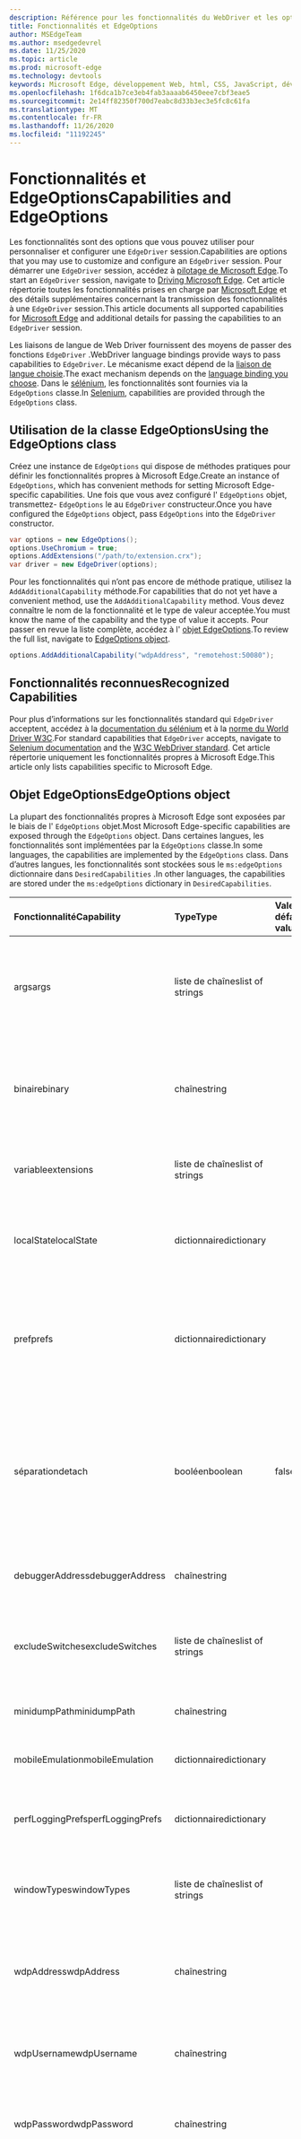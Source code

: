 ```yaml
---
description: Référence pour les fonctionnalités du WebDriver et les options spécifiques à Microsoft Edge prises en charge par EdgeDriver (chrome).
title: Fonctionnalités et EdgeOptions
author: MSEdgeTeam
ms.author: msedgedevrel
ms.date: 11/25/2020
ms.topic: article
ms.prod: microsoft-edge
ms.technology: devtools
keywords: Microsoft Edge, développement Web, html, CSS, JavaScript, développeur, Web Driver, sélénium, test, outils, Automation, test
ms.openlocfilehash: 1f6dca1b7ce3eb4fab3aaaab6450eee7cbf3eae5
ms.sourcegitcommit: 2e14ff82350f700d7eabc8d33b3ec3e5fc8c61fa
ms.translationtype: MT
ms.contentlocale: fr-FR
ms.lasthandoff: 11/26/2020
ms.locfileid: "11192245"
---
```

# <span data-ttu-id="24cf0-104">Fonctionnalités et EdgeOptions</span><span class="sxs-lookup"><span data-stu-id="24cf0-104">Capabilities and EdgeOptions</span></span>  

<span data-ttu-id="24cf0-105">Les fonctionnalités sont des options que vous pouvez utiliser pour personnaliser et configurer une `EdgeDriver` session.</span><span class="sxs-lookup"><span data-stu-id="24cf0-105">Capabilities are options that you may use to customize and configure an `EdgeDriver` session.</span></span>  <span data-ttu-id="24cf0-106">Pour démarrer une `EdgeDriver` session, accédez à [pilotage de Microsoft Edge][DrivingEdgeWebDriverIndex].</span><span class="sxs-lookup"><span data-stu-id="24cf0-106">To start an `EdgeDriver` session, navigate to [Driving Microsoft Edge][DrivingEdgeWebDriverIndex].</span></span>  <span data-ttu-id="24cf0-107">Cet article répertorie toutes les fonctionnalités prises en charge par [Microsoft Edge][DownloadEdgeWebDriverIndex] et des détails supplémentaires concernant la transmission des fonctionnalités à une `EdgeDriver` session.</span><span class="sxs-lookup"><span data-stu-id="24cf0-107">This article documents all supported capabilities for [Microsoft Edge][DownloadEdgeWebDriverIndex] and additional details for passing the capabilities to an `EdgeDriver` session.</span></span>  

<span data-ttu-id="24cf0-108">Les liaisons de langue de Web Driver fournissent des moyens de passer des fonctions `EdgeDriver` .</span><span class="sxs-lookup"><span data-stu-id="24cf0-108">WebDriver language bindings provide ways to pass capabilities to `EdgeDriver`.</span></span>  <span data-ttu-id="24cf0-109">Le mécanisme exact dépend de la [liaison de langue choisie][ChooseLanguageBindingWebDriverIndex].</span><span class="sxs-lookup"><span data-stu-id="24cf0-109">The exact mechanism depends on the [language binding you choose][ChooseLanguageBindingWebDriverIndex].</span></span>  <span data-ttu-id="24cf0-110">Dans le [sélénium][SeleniumMain], les fonctionnalités sont fournies via la `EdgeOptions` classe.</span><span class="sxs-lookup"><span data-stu-id="24cf0-110">In [Selenium][SeleniumMain], capabilities are provided through the `EdgeOptions` class.</span></span>  

## <span data-ttu-id="24cf0-111">Utilisation de la classe EdgeOptions</span><span class="sxs-lookup"><span data-stu-id="24cf0-111">Using the EdgeOptions class</span></span>  

<span data-ttu-id="24cf0-112">Créez une instance de `EdgeOptions` qui dispose de méthodes pratiques pour définir les fonctionnalités propres à Microsoft Edge.</span><span class="sxs-lookup"><span data-stu-id="24cf0-112">Create an instance of `EdgeOptions`, which has convenient methods for setting Microsoft Edge-specific capabilities.</span></span>  <span data-ttu-id="24cf0-113">Une fois que vous avez configuré l' `EdgeOptions` objet, transmettez- `EdgeOptions` le au `EdgeDriver` constructeur.</span><span class="sxs-lookup"><span data-stu-id="24cf0-113">Once you have configured the `EdgeOptions` object, pass `EdgeOptions` into the `EdgeDriver` constructor.</span></span>  

```csharp
var options = new EdgeOptions();
options.UseChromium = true;
options.AddExtensions("/path/to/extension.crx");
var driver = new EdgeDriver(options);
```  

<span data-ttu-id="24cf0-114">Pour les fonctionnalités qui n’ont pas encore de méthode pratique, utilisez la `AddAdditionalCapability` méthode.</span><span class="sxs-lookup"><span data-stu-id="24cf0-114">For capabilities that do not yet have a convenient method, use the `AddAdditionalCapability` method.</span></span>  <span data-ttu-id="24cf0-115">Vous devez connaître le nom de la fonctionnalité et le type de valeur acceptée.</span><span class="sxs-lookup"><span data-stu-id="24cf0-115">You must know the name of the capability and the type of value it accepts.</span></span>  <span data-ttu-id="24cf0-116">Pour passer en revue la liste complète, accédez à l' [objet EdgeOptions](#edgeoptions-object).</span><span class="sxs-lookup"><span data-stu-id="24cf0-116">To review the full list, navigate to [EdgeOptions object](#edgeoptions-object).</span></span>  

```csharp
options.AddAdditionalCapability("wdpAddress", "remotehost:50080");
```  

## <span data-ttu-id="24cf0-117">Fonctionnalités reconnues</span><span class="sxs-lookup"><span data-stu-id="24cf0-117">Recognized Capabilities</span></span>  

<span data-ttu-id="24cf0-118">Pour plus d’informations sur les fonctionnalités standard qui `EdgeDriver` acceptent, accédez à la [documentation du sélénium][SharedCapabilitiesSeleniumDocumentation] et à la [norme du World Driver W3C][CapabilitiesW3cWebdriver].</span><span class="sxs-lookup"><span data-stu-id="24cf0-118">For standard capabilities that `EdgeDriver` accepts, navigate to [Selenium documentation][SharedCapabilitiesSeleniumDocumentation] and the [W3C WebDriver standard][CapabilitiesW3cWebdriver].</span></span>  <span data-ttu-id="24cf0-119">Cet article répertorie uniquement les fonctionnalités propres à Microsoft Edge.</span><span class="sxs-lookup"><span data-stu-id="24cf0-119">This article only lists capabilities specific to Microsoft Edge.</span></span>  

## <span data-ttu-id="24cf0-120">Objet EdgeOptions</span><span class="sxs-lookup"><span data-stu-id="24cf0-120">EdgeOptions object</span></span>  

<span data-ttu-id="24cf0-121">La plupart des fonctionnalités propres à Microsoft Edge sont exposées par le biais de l' `EdgeOptions` objet.</span><span class="sxs-lookup"><span data-stu-id="24cf0-121">Most Microsoft Edge-specific capabilities are exposed through the `EdgeOptions` object.</span></span>  <span data-ttu-id="24cf0-122">Dans certaines langues, les fonctionnalités sont implémentées par la `EdgeOptions` classe.</span><span class="sxs-lookup"><span data-stu-id="24cf0-122">In some languages, the capabilities are implemented by the `EdgeOptions` class.</span></span>  <span data-ttu-id="24cf0-123">Dans d’autres langues, les fonctionnalités sont stockées sous le `ms:edgeOptions` dictionnaire dans `DesiredCapabilities` .</span><span class="sxs-lookup"><span data-stu-id="24cf0-123">In other languages, the capabilities are stored under the `ms:edgeOptions` dictionary in `DesiredCapabilities`.</span></span>  

| <span data-ttu-id="24cf0-124">Fonctionnalité</span><span class="sxs-lookup"><span data-stu-id="24cf0-124">Capability</span></span> | <span data-ttu-id="24cf0-125">Type</span><span class="sxs-lookup"><span data-stu-id="24cf0-125">Type</span></span> | <span data-ttu-id="24cf0-126">Valeur par défaut</span><span class="sxs-lookup"><span data-stu-id="24cf0-126">Default value</span></span> | <span data-ttu-id="24cf0-127">Détails</span><span class="sxs-lookup"><span data-stu-id="24cf0-127">Details</span></span> |  
|:--- |:--- |:--- |:--- |  
| <span data-ttu-id="24cf0-128">args</span><span class="sxs-lookup"><span data-stu-id="24cf0-128">args</span></span> | <span data-ttu-id="24cf0-129">liste de chaînes</span><span class="sxs-lookup"><span data-stu-id="24cf0-129">list of strings</span></span> |  | <span data-ttu-id="24cf0-130">Liste des arguments de ligne de commande à utiliser lors du démarrage de Microsoft Edge.</span><span class="sxs-lookup"><span data-stu-id="24cf0-130">List of command-line arguments to use when starting Microsoft Edge.</span></span>  <span data-ttu-id="24cf0-131">Les arguments ayant une valeur associée doivent être séparés par un `=` signe (par exemple, `['start-maximized', 'user-data-dir=/tmp/temp_profile']` \).</span><span class="sxs-lookup"><span data-stu-id="24cf0-131">Arguments with an associated value should be separated by a `=` sign \(for example, `['start-maximized', 'user-data-dir=/tmp/temp_profile']`\).</span></span>  |  
| <span data-ttu-id="24cf0-132">binaire</span><span class="sxs-lookup"><span data-stu-id="24cf0-132">binary</span></span> | <span data-ttu-id="24cf0-133">chaîne</span><span class="sxs-lookup"><span data-stu-id="24cf0-133">string</span></span> |  | <span data-ttu-id="24cf0-134">Chemin d’accès au fichier binaire Microsoft Edge à utiliser \ (sur macOS, le chemin doit être le fichier binaire réel et non l’application uniquement.</span><span class="sxs-lookup"><span data-stu-id="24cf0-134">Path to the Microsoft Edge binary to use \(on macOS, the path should be the actual binary, not just the app.</span></span>  <span data-ttu-id="24cf0-135">par exemple, `/Applications/Microsoft Edge.app/Contents/MacOS/Microsoft Edge` \).</span><span class="sxs-lookup"><span data-stu-id="24cf0-135">for example, `/Applications/Microsoft Edge.app/Contents/MacOS/Microsoft Edge`\).</span></span>  |  
| <span data-ttu-id="24cf0-136">variable</span><span class="sxs-lookup"><span data-stu-id="24cf0-136">extensions</span></span> | <span data-ttu-id="24cf0-137">liste de chaînes</span><span class="sxs-lookup"><span data-stu-id="24cf0-137">list of strings</span></span> |  | <span data-ttu-id="24cf0-138">Liste d’extensions à installer au démarrage.</span><span class="sxs-lookup"><span data-stu-id="24cf0-138">A list of extensions to install on startup.</span></span>  <span data-ttu-id="24cf0-139">Chaque élément de la liste doit être une extension compactée en base 64 encodée \ ( `.crx` \).</span><span class="sxs-lookup"><span data-stu-id="24cf0-139">Each item in the list should be a base-64 encoded packed extension \(`.crx`\).</span></span>  |  
| <span data-ttu-id="24cf0-140">localState</span><span class="sxs-lookup"><span data-stu-id="24cf0-140">localState</span></span> | <span data-ttu-id="24cf0-141">dictionnaire</span><span class="sxs-lookup"><span data-stu-id="24cf0-141">dictionary</span></span> |  | <span data-ttu-id="24cf0-142">Dictionnaire avec chaque entrée composée du nom de la préférence et de sa valeur.</span><span class="sxs-lookup"><span data-stu-id="24cf0-142">A dictionary with each entry consisting of the name of the preference and its value.</span></span>  <span data-ttu-id="24cf0-143">Les préférences sont appliquées au fichier de l’état local dans le dossier données utilisateur.</span><span class="sxs-lookup"><span data-stu-id="24cf0-143">The preferences are applied to the Local State file in the user data folder.</span></span>  |  
| <span data-ttu-id="24cf0-144">pref</span><span class="sxs-lookup"><span data-stu-id="24cf0-144">prefs</span></span> | <span data-ttu-id="24cf0-145">dictionnaire</span><span class="sxs-lookup"><span data-stu-id="24cf0-145">dictionary</span></span> |  | <span data-ttu-id="24cf0-146">Dictionnaire avec chaque entrée composée du nom de la préférence et de sa valeur.</span><span class="sxs-lookup"><span data-stu-id="24cf0-146">A dictionary with each entry consisting of the name of the preference and its value.</span></span>  <span data-ttu-id="24cf0-147">Les préférences s’appliquent uniquement au profil utilisateur utilisé.</span><span class="sxs-lookup"><span data-stu-id="24cf0-147">The preferences are only applied to the user profile in use.</span></span>  <span data-ttu-id="24cf0-148">Pour consulter des exemples, accédez au `Preferences` fichier dans le répertoire des données utilisateur de Microsoft Edge.</span><span class="sxs-lookup"><span data-stu-id="24cf0-148">For examples, navigate to the `Preferences` file in the user data directory of Microsoft Edge.</span></span>  |  
| <span data-ttu-id="24cf0-149">séparation</span><span class="sxs-lookup"><span data-stu-id="24cf0-149">detach</span></span> | <span data-ttu-id="24cf0-150">booléen</span><span class="sxs-lookup"><span data-stu-id="24cf0-150">boolean</span></span> | <span data-ttu-id="24cf0-151">false</span><span class="sxs-lookup"><span data-stu-id="24cf0-151">false</span></span> | <span data-ttu-id="24cf0-152">Si la valeur est false, Microsoft Edge se ferme dès qu' `EdgeDriver` il se termine, que la session se termine ou non.</span><span class="sxs-lookup"><span data-stu-id="24cf0-152">If false, Microsoft Edge quits when `EdgeDriver` ends, whether the session quit or not.</span></span>  <span data-ttu-id="24cf0-153">Si la valeur est true, Microsoft Edge se ferme uniquement si la session est fermée (ou fermée).</span><span class="sxs-lookup"><span data-stu-id="24cf0-153">If true, Microsoft Edge only quits if the session is quit \(or closed\).</span></span>  <span data-ttu-id="24cf0-154">**Remarque**: si la valeur est true et que la session n’est pas fermée, le `EdgeDriver` Répertoire de données utilisateur temporaire utilisé par l’instance Microsoft Edge ne doit pas être nettoyé.</span><span class="sxs-lookup"><span data-stu-id="24cf0-154">**NOTE**:  If true, and the session is not quit, `EdgeDriver` does not clean up the temporary user data directory used by the Microsoft Edge instance.</span></span>  |  
| <span data-ttu-id="24cf0-155">debuggerAddress</span><span class="sxs-lookup"><span data-stu-id="24cf0-155">debuggerAddress</span></span> | <span data-ttu-id="24cf0-156">chaîne</span><span class="sxs-lookup"><span data-stu-id="24cf0-156">string</span></span> |  | <span data-ttu-id="24cf0-157">Adresse d’un serveur du débogueur auquel se connecter, sous la forme de <nom d’hôte/adresse IP:>, par exemple  `127.0.0.1:38947` .</span><span class="sxs-lookup"><span data-stu-id="24cf0-157">An address of a debugger server to connect to, in the form of <hostname/ip:port>, for example  `127.0.0.1:38947`.</span></span>  |
| <span data-ttu-id="24cf0-158">excludeSwitches</span><span class="sxs-lookup"><span data-stu-id="24cf0-158">excludeSwitches</span></span> | <span data-ttu-id="24cf0-159">liste de chaînes</span><span class="sxs-lookup"><span data-stu-id="24cf0-159">list of strings</span></span> |  | <span data-ttu-id="24cf0-160">Liste des commutateurs de la ligne de commande Microsoft Edge pour exclure ce EdgeDriver par défaut lors du démarrage de Microsoft Edge.</span><span class="sxs-lookup"><span data-stu-id="24cf0-160">List of Microsoft Edge command line switches to exclude that EdgeDriver by default passes when starting Microsoft Edge.</span></span>  <span data-ttu-id="24cf0-161">Ne préfixez pas les commutateurs `--` .</span><span class="sxs-lookup"><span data-stu-id="24cf0-161">Do not prefix switches with `--`.</span></span>  |  
| <span data-ttu-id="24cf0-162">minidumpPath</span><span class="sxs-lookup"><span data-stu-id="24cf0-162">minidumpPath</span></span> | <span data-ttu-id="24cf0-163">chaîne</span><span class="sxs-lookup"><span data-stu-id="24cf0-163">string</span></span> |  | <span data-ttu-id="24cf0-164">Répertoire de stockage des minidumps Microsoft Edge.</span><span class="sxs-lookup"><span data-stu-id="24cf0-164">Directory to store Microsoft Edge minidumps.</span></span>  <span data-ttu-id="24cf0-165">\ (Pris en charge uniquement sur Linux. \)</span><span class="sxs-lookup"><span data-stu-id="24cf0-165">\(Supported only on Linux.\)</span></span> |  
| <span data-ttu-id="24cf0-166">mobileEmulation</span><span class="sxs-lookup"><span data-stu-id="24cf0-166">mobileEmulation</span></span> | <span data-ttu-id="24cf0-167">dictionnaire</span><span class="sxs-lookup"><span data-stu-id="24cf0-167">dictionary</span></span> |  | <span data-ttu-id="24cf0-168">Dictionnaire ayant une valeur pour `deviceName` ou des valeurs pour `deviceMetrics` et `userAgent` .</span><span class="sxs-lookup"><span data-stu-id="24cf0-168">A dictionary with either a value for `deviceName`, or values for `deviceMetrics` and `userAgent`.</span></span>  |  
| <span data-ttu-id="24cf0-169">perfLoggingPrefs</span><span class="sxs-lookup"><span data-stu-id="24cf0-169">perfLoggingPrefs</span></span> | <span data-ttu-id="24cf0-170">dictionnaire</span><span class="sxs-lookup"><span data-stu-id="24cf0-170">dictionary</span></span> |  | <span data-ttu-id="24cf0-171">Dictionnaire facultatif indiquant les préférences de journalisation des performances.</span><span class="sxs-lookup"><span data-stu-id="24cf0-171">An optional dictionary that specifies performance logging preferences.</span></span>  <span data-ttu-id="24cf0-172">Pour plus d’informations, accédez à l' [objet perfLoggingPrefs](#perfloggingprefs-object).</span><span class="sxs-lookup"><span data-stu-id="24cf0-172">for more information, navigate to [perfLoggingPrefs object](#perfloggingprefs-object).</span></span>  |  
| <span data-ttu-id="24cf0-173">windowTypes</span><span class="sxs-lookup"><span data-stu-id="24cf0-173">windowTypes</span></span> | <span data-ttu-id="24cf0-174">liste de chaînes</span><span class="sxs-lookup"><span data-stu-id="24cf0-174">list of strings</span></span> |  | <span data-ttu-id="24cf0-175">Liste de types de fenêtre qui s’affichent dans la liste des handles de fenêtre.</span><span class="sxs-lookup"><span data-stu-id="24cf0-175">A list of window types that are displayed in the list of window handles.</span></span>  <span data-ttu-id="24cf0-176">Pour accéder aux éléments du WebView Android, incluez `webview` dans la liste.</span><span class="sxs-lookup"><span data-stu-id="24cf0-176">For access to Android webview elements, include `webview` in the list.</span></span>  |  
| <span data-ttu-id="24cf0-177">wdpAddress</span><span class="sxs-lookup"><span data-stu-id="24cf0-177">wdpAddress</span></span> | <span data-ttu-id="24cf0-178">chaîne</span><span class="sxs-lookup"><span data-stu-id="24cf0-178">string</span></span> |  | <span data-ttu-id="24cf0-179">Adresse d’un serveur Windows Device Portal sur lequel vous vous connectez, `hostname/ip:port` par exemple  `127.0.0.1:50080` .</span><span class="sxs-lookup"><span data-stu-id="24cf0-179">An address of a Windows Device Portal server to which you connect, in the form of `hostname/ip:port`, for example  `127.0.0.1:50080`.</span></span>  <span data-ttu-id="24cf0-180">Pour plus d’informations, accédez au [débogage à distance-appareils Windows 10][DevtoolsRemoteDebuggingWindows].</span><span class="sxs-lookup"><span data-stu-id="24cf0-180">For more information, navigate to [Remote Debugging - Windows 10 devices][DevtoolsRemoteDebuggingWindows].</span></span>  |  
| <span data-ttu-id="24cf0-181">wdpUsername</span><span class="sxs-lookup"><span data-stu-id="24cf0-181">wdpUsername</span></span> | <span data-ttu-id="24cf0-182">chaîne</span><span class="sxs-lookup"><span data-stu-id="24cf0-182">string</span></span> |  | <span data-ttu-id="24cf0-183">Nom d’utilisateur facultatif à utiliser lors de la connexion à un serveur Windows Device Portal.</span><span class="sxs-lookup"><span data-stu-id="24cf0-183">Optional username to use when connecting to a Windows Device Portal server.</span></span>  <span data-ttu-id="24cf0-184">Obligatoire si l’authentification du serveur est activée.</span><span class="sxs-lookup"><span data-stu-id="24cf0-184">Required if the server has authentication enabled.</span></span>  |  
| <span data-ttu-id="24cf0-185">wdpPassword</span><span class="sxs-lookup"><span data-stu-id="24cf0-185">wdpPassword</span></span> | <span data-ttu-id="24cf0-186">chaîne</span><span class="sxs-lookup"><span data-stu-id="24cf0-186">string</span></span> |  | <span data-ttu-id="24cf0-187">Mot de passe facultatif à utiliser lors de la connexion à un serveur Windows Device Portal.</span><span class="sxs-lookup"><span data-stu-id="24cf0-187">Optional password to use when connecting to a Windows Device Portal server.</span></span>  <span data-ttu-id="24cf0-188">Obligatoire si l’authentification du serveur est activée.</span><span class="sxs-lookup"><span data-stu-id="24cf0-188">Required if the server has authentication enabled.</span></span>  |  
| <span data-ttu-id="24cf0-189">windowsApp</span><span class="sxs-lookup"><span data-stu-id="24cf0-189">windowsApp</span></span> | <span data-ttu-id="24cf0-190">chaîne</span><span class="sxs-lookup"><span data-stu-id="24cf0-190">string</span></span> |  | <span data-ttu-id="24cf0-191">ID du modèle utilisateur de l’application à lancer, par exemple `Microsoft.MicrosoftEdge.Stable_8wekyb3d8bbwe!MSEDGE` .</span><span class="sxs-lookup"><span data-stu-id="24cf0-191">Application user model ID of a Microsoft Edge app package to launch, for example `Microsoft.MicrosoftEdge.Stable_8wekyb3d8bbwe!MSEDGE`.</span></span>  <span data-ttu-id="24cf0-192">Utiliser `windowsApp` `binary` à la place lors de la connexion à un appareil ou un émulateur Windows 10 à l’aide de Windows Device Portal.</span><span class="sxs-lookup"><span data-stu-id="24cf0-192">Use `windowsApp` instead of `binary` when connecting to a Windows 10X device or emulator using Windows Device Portal.</span></span>  |  

## <span data-ttu-id="24cf0-193">objet perfLoggingPrefs</span><span class="sxs-lookup"><span data-stu-id="24cf0-193">perfLoggingPrefs object</span></span>  

<span data-ttu-id="24cf0-194">Le `perfLoggingPrefs` dictionnaire a le format suivant \ (toutes les clés sont facultatives \).</span><span class="sxs-lookup"><span data-stu-id="24cf0-194">The `perfLoggingPrefs` dictionary has the following format \(all keys are optional\).</span></span>  

| <span data-ttu-id="24cf0-195">Clé</span><span class="sxs-lookup"><span data-stu-id="24cf0-195">Key</span></span> | <span data-ttu-id="24cf0-196">Type</span><span class="sxs-lookup"><span data-stu-id="24cf0-196">Type</span></span> | <span data-ttu-id="24cf0-197">Valeur par défaut</span><span class="sxs-lookup"><span data-stu-id="24cf0-197">Default value</span></span> | <span data-ttu-id="24cf0-198">Détails</span><span class="sxs-lookup"><span data-stu-id="24cf0-198">Details</span></span> |  
|:--- |:--- |:--- |:--- |  
| <span data-ttu-id="24cf0-199">enableNetwork</span><span class="sxs-lookup"><span data-stu-id="24cf0-199">enableNetwork</span></span> | <span data-ttu-id="24cf0-200">booléen</span><span class="sxs-lookup"><span data-stu-id="24cf0-200">boolean</span></span> | <span data-ttu-id="24cf0-201">true</span><span class="sxs-lookup"><span data-stu-id="24cf0-201">true</span></span> | <span data-ttu-id="24cf0-202">Pour collecter des événements \ (ou ne pas collecter \) à partir du domaine du réseau.</span><span class="sxs-lookup"><span data-stu-id="24cf0-202">To collect \(or not collect\) events from Network domain.</span></span>  |  
| <span data-ttu-id="24cf0-203">enablePage</span><span class="sxs-lookup"><span data-stu-id="24cf0-203">enablePage</span></span> | <span data-ttu-id="24cf0-204">booléen</span><span class="sxs-lookup"><span data-stu-id="24cf0-204">boolean</span></span> | <span data-ttu-id="24cf0-205">true</span><span class="sxs-lookup"><span data-stu-id="24cf0-205">true</span></span> | <span data-ttu-id="24cf0-206">Pour collecter des événements \ (ou ne pas recueillir \) à partir du domaine de la page.</span><span class="sxs-lookup"><span data-stu-id="24cf0-206">To collect \(or not collect\) events from Page domain.</span></span>  |  
| <span data-ttu-id="24cf0-207">traceCategories</span><span class="sxs-lookup"><span data-stu-id="24cf0-207">traceCategories</span></span> | <span data-ttu-id="24cf0-208">chaîne</span><span class="sxs-lookup"><span data-stu-id="24cf0-208">string</span></span> | <span data-ttu-id="24cf0-209">\ (vide \)</span><span class="sxs-lookup"><span data-stu-id="24cf0-209">\(empty\)</span></span> | <span data-ttu-id="24cf0-210">Une chaîne séparée par des virgules des catégories de suivi Microsoft Edge pour lesquelles les événements de suivi doivent être collectés.</span><span class="sxs-lookup"><span data-stu-id="24cf0-210">A comma-separated string of Microsoft Edge tracing categories for which trace events should be collected.</span></span>  <span data-ttu-id="24cf0-211">Une chaîne vide ou non spécifiée désactive le suivi.</span><span class="sxs-lookup"><span data-stu-id="24cf0-211">An unspecified or empty string disables tracing.</span></span>  |  
| <span data-ttu-id="24cf0-212">bufferUsageReportingInterval</span><span class="sxs-lookup"><span data-stu-id="24cf0-212">bufferUsageReportingInterval</span></span> | <span data-ttu-id="24cf0-213">entier positif</span><span class="sxs-lookup"><span data-stu-id="24cf0-213">positive integer</span></span> | <span data-ttu-id="24cf0-214">1000</span><span class="sxs-lookup"><span data-stu-id="24cf0-214">1000</span></span> | <span data-ttu-id="24cf0-215">Le nombre de millisecondes requis entre les événements d’utilisation du tampon de suivi DevTools.</span><span class="sxs-lookup"><span data-stu-id="24cf0-215">The requested number of milliseconds between DevTools trace buffer usage events.</span></span>  <span data-ttu-id="24cf0-216">Par exemple, si 1000, une fois par seconde, DevTools signale le nombre de fois que la mémoire tampon de suivi est remplie.</span><span class="sxs-lookup"><span data-stu-id="24cf0-216">For example, if 1000, then once per second, DevTools reports how full the trace buffer is.</span></span>  <span data-ttu-id="24cf0-217">S’il s’agit d’un rapport indiquant que l’utilisation de la mémoire tampon est 100%, un message d’avertissement est émis.</span><span class="sxs-lookup"><span data-stu-id="24cf0-217">If a report indicates the buffer usage is 100%, a warning is issued.</span></span>  |  

## <span data-ttu-id="24cf0-218">Fonctions renvoyées</span><span class="sxs-lookup"><span data-stu-id="24cf0-218">Returned Capabilities</span></span>  

<span data-ttu-id="24cf0-219">La liste suivante contient toutes les fonctionnalités propres à Microsoft Edge qui `EdgeDriver` renvoient lorsque vous créez une nouvelle session.</span><span class="sxs-lookup"><span data-stu-id="24cf0-219">The following list contains all of the Microsoft Edge-specific capabilities that `EdgeDriver` returns when you create a new session.</span></span>  

| <span data-ttu-id="24cf0-220">Fonctionnalité</span><span class="sxs-lookup"><span data-stu-id="24cf0-220">Capability</span></span> | <span data-ttu-id="24cf0-221">Type</span><span class="sxs-lookup"><span data-stu-id="24cf0-221">Type</span></span> | <span data-ttu-id="24cf0-222">Détails</span><span class="sxs-lookup"><span data-stu-id="24cf0-222">Details</span></span> |  
|:--- |:--- |:--- |  
| <span data-ttu-id="24cf0-223">msedge.msedgedriverVersion</span><span class="sxs-lookup"><span data-stu-id="24cf0-223">msedge.msedgedriverVersion</span></span> | <span data-ttu-id="24cf0-224">chaîne</span><span class="sxs-lookup"><span data-stu-id="24cf0-224">string</span></span> | <span data-ttu-id="24cf0-225">Version de EdgeDriver.</span><span class="sxs-lookup"><span data-stu-id="24cf0-225">The version of EdgeDriver.</span></span> |  
| <span data-ttu-id="24cf0-226">msedge.userDataDir</span><span class="sxs-lookup"><span data-stu-id="24cf0-226">msedge.userDataDir</span></span> | <span data-ttu-id="24cf0-227">chaîne</span><span class="sxs-lookup"><span data-stu-id="24cf0-227">string</span></span> | <span data-ttu-id="24cf0-228">Chemin d’accès au répertoire des données utilisateur utilisé par l’instance Microsoft Edge.</span><span class="sxs-lookup"><span data-stu-id="24cf0-228">The path to the user data directory used by the Microsoft Edge instance.</span></span> |  

<!-- links -->  

[DevtoolsRemoteDebuggingWindows]: ../devtools-guide-chromium/remote-debugging/windows.md "Commencer à utiliser le débogage à distance des appareils Windows 10 | Documents Microsoft"  
[DrivingEdgeWebDriverIndex]: ./index.md#driving-microsoft-edge-chromium "Pilotage de Microsoft Edge (chrome) | Documents Microsoft"    
[DownloadEdgeWebDriverIndex]: ./index.md#install-microsoft-edge-chromium "Installer Microsoft Edge (chrome) | Documents Microsoft"  
[ChooseLanguageBindingWebDriverIndex]: ./index.md#choose-a-webdriver-language-binding "Choix d’une langue de liaison WebDriver | Documents Microsoft"

[SeleniumMain]: https://www.selenium.dev "Automation du navigateur SeleniumHQ"  
[SharedCapabilitiesSeleniumDocumentation]: https://www.selenium.dev/documentation/en/driver_idiosyncrasies/shared_capabilities/ "Fonctionnalités partagées | Documentation de sélénium"   

[CapabilitiesW3cWebdriver]: https://www.w3.org/TR/webdriver/#capabilities "Fonctionnalités-spécification du WebDriver | W3C"   

